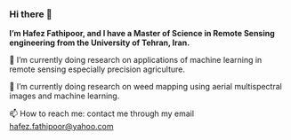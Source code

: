### Hi there 👋
**I’m Hafez Fathipoor, and I have a Master of Science in Remote Sensing engineering from the University of Tehran, Iran.**

🔭 I’m currently doing research on applications of machine learning in remote sensing especially precision agriculture.

🌱 I’m currently doing research on weed mapping using aerial multispectral images and machine learning.

📫 How to reach me: contact me through my email hafez.fathipoor@yahoo.com
